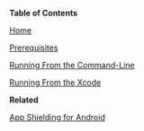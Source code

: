 **Table of Contents**

[Home](iOS-Tutorial.md#)

[Prerequisites](iOS-Tutorial.md#prerequisites)

[Running From the Command-Line](iOS-Tutorial.md#running-from-the-command-line)

[Running From the Xcode](iOS-Tutorial.md#running-from-the-xcode)

**Related**

[App Shielding for Android](Android-Tutorial.md#)
